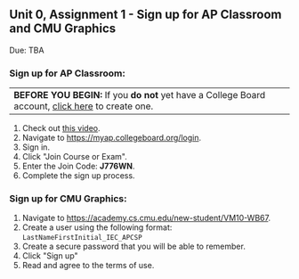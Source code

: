## Unit 0, Assignment 1 - Sign up for AP Classroom and CMU Graphics
Due: TBA

### Sign up for AP Classroom:

<table>
      <tr>
         <td>
            <b>BEFORE YOU BEGIN:</b> If you <b>do not</b> yet have a College Board account, <a href = https://account.collegeboard.org/login/signUp?appId=366&DURL=https://myap.collegeboard.org/login>click here</a> to create one.
         </td>
      </tr>
   </table>

1. Check out [this video](youtube.com/watch?v=A2XMsMkauVo&pp=0gcJCf8Ao7VqN5tD).
2. Navigate to https://myap.collegeboard.org/login.
3. Sign in.
4. Click "Join Course or Exam".
5. Enter the Join Code: **J776WN**.
6. Complete the sign up process.

### Sign up for CMU Graphics:

1. Navigate to https://academy.cs.cmu.edu/new-student/VM10-WB67.
2. Create a user using the following format: `LastNameFirstInitial_IEC_APCSP`
3. Create a secure password that you will be able to remember.
4. Click "Sign up"
5. Read and agree to the terms of use.
